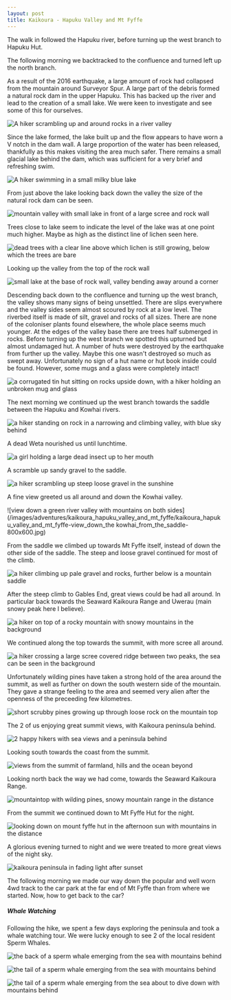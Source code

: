 ```yaml
---
layout: post
title: Kaikoura - Hapuku Valley and Mt Fyffe
---
```


The walk in followed the Hapuku river, before turning up the west branch to Hapuku Hut.

The following morning we backtracked to the confluence and turned left up the north branch. 

As a result of the 2016 earthquake, a large amount of rock had collapsed from the mountain around Surveyor Spur. A large part of the debris formed a natural rock dam in the upper Hapuku. This has backed up the river and lead to the creation of a small lake. We were keen to investigate and see some of this for ourselves.

![A hiker scrambling up and around rocks in a river valley](/images/adventures/kaikoura_hapuku_valley_and_mt_fyffe/kaikoura_hapuku_valley_and_mt_fyffe-climbing_towards_the_rock_dam-800x600.jpg)

Since the lake formed, the lake built up and the flow appears to have worn a V notch in the dam wall. A large proportion of the water has been released, thankfully as this makes visiting the area much safer. There remains a small glacial lake behind the dam, which was sufficient for a very brief and refreshing swim. 

![A hiker swimming in a small milky blue lake](/images/adventures/kaikoura_hapuku_valley_and_mt_fyffe/kaikoura_hapuku_valley_and_mt_fyffe-a_cold_swim-800x600.jpg)

From just above the lake looking back down the valley the size of the natural rock dam can be seen.

![mountain valley with small lake in front of a large scree and rock wall](/images/adventures/kaikoura_hapuku_valley_and_mt_fyffe/kaikoura_hapuku_valley_and_mt_fyffe-rock_dam_from_above_and_remains_of_the_lake-800x600.jpg)

Trees close to lake seem to indicate the level of the lake was at one point much higher. Maybe as high as the distinct line of lichen seen here.

![dead trees with a clear line above which lichen is still growing, below which the trees are bare](/images/adventures/kaikoura_hapuku_valley_and_mt_fyffe/kaikoura_hapuku_valley_and_mt_fyffe-maybe_the_maximum_lake_depth-800x600.jpg)

Looking up the valley from the top of the rock wall

![small lake at the base of rock wall, valley bending away around a corner](/images/adventures/kaikoura_hapuku_valley_and_mt_fyffe/kaikoura_hapuku_valley_and_mt_fyffe-lake_from_top_of_rock_wall-800x600.jpg)

Descending back down to the confluence and turning up the west branch, the valley shows many signs of being unsettled. There are slips everywhere and the valley sides seem almost scoured by rock at a low level. The riverbed itself is made of silt, gravel and rocks of all sizes. There are none of the coloniser plants found elsewhere, the whole place seems much younger. At the edges of the valley base there are trees half submerged in rocks. Before turning up the west branch we spotted this upturned but almost undamaged hut. A number of huts were destroyed by the earthquake from further up the valley. Maybe this one wasn't destroyed so much as swept away. Unfortunately no sign of a hut name or hut book inside could be found. However, some mugs and a glass were completely intact!

![a corrugated tin hut sitting on rocks upside down, with a hiker holding an unbroken mug and glass](/images/adventures/kaikoura_hapuku_valley_and_mt_fyffe/kaikoura_hapuku_valley_and_mt_fyffe-upturned_hut-800x600.jpg)

The next morning we continued up the west branch towards the saddle between the Hapuku and Kowhai rivers.

![a hiker standing on rock in a narrowing and climbing valley, with blue sky behind](/images/adventures/kaikoura_hapuku_valley_and_mt_fyffe/kaikoura_hapuku_valley_and_mt_fyffe-upper_hapuku_west_branch-800x600.jpg)

A dead Weta nourished us until lunchtime.

![a girl holding a large dead insect up to her mouth](/images/adventures/kaikoura_hapuku_valley_and_mt_fyffe/kaikoura_hapuku_valley_and_mt_fyffe-time_for_a_snack-800x600.jpg)

A scramble up sandy gravel to the saddle.

![a hiker scrambling up steep loose gravel in the sunshine](/images/adventures/kaikoura_hapuku_valley_and_mt_fyffe/kaikoura_hapuku_valley_and_mt_fyffe-last_climb_to_the_saddle-800x600.jpg)

A fine view greeted us all around and down the Kowhai valley.

![view down a green river valley with mountains on both sides](/images/adventures/kaikoura_hapuku_valley_and_mt_fyffe/kaikoura_hapuku_valley_and_mt_fyffe-view_down_the kowhai_from_the_saddle-800x600.jpg)

From the saddle we climbed up towards Mt Fyffe itself, instead of down the other side of the saddle. The steep and loose gravel continued for most of the climb.

![a hiker climbing up pale gravel and rocks, further below is a mountain saddle](/images/adventures/kaikoura_hapuku_valley_and_mt_fyffe/kaikoura_hapuku_valley_and_mt_fyffe-climb_from_the_saddle_to_gables_end-800x600.jpg)

After the steep climb to Gables End, great views could be had all around. In particular back towards the Seaward Kaikoura Range and Uwerau (main snowy peak here I believe).

![a hiker on top of a rocky mountain with snowy mountains in the background](/images/adventures/kaikoura_hapuku_valley_and_mt_fyffe/kaikoura_hapuku_valley_and_mt_fyffe-back_along_gables_end_and_uwerau-800x600.jpg)

We continued along the top towards the summit, with more scree all around.

![a hiker crossing a large scree covered ridge between two peaks, the sea can be seen in the background](/images/adventures/kaikoura_hapuku_valley_and_mt_fyffe/kaikoura_hapuku_valley_and_mt_fyffe-crossing_scree_to_gable-800x600.jpg)

Unfortunately wilding pines have taken a strong hold of the area around the summit, as well as further on down the south western side of the mountain. They gave a strange feeling to the area and seemed very alien after the openness of the preceeding few kilometres.

![short scrubby pines growing up through loose rock on the mountain top](/images/adventures/kaikoura_hapuku_valley_and_mt_fyffe/kaikoura_hapuku_valley_and_mt_fyffe-wilding_pines_on_mt_fyffe_summit-800x600.jpg)

The 2 of us enjoying great summit views, with Kaikoura peninsula behind.

![2 happy hikers with sea views and a peninsula behind](/images/adventures/kaikoura_hapuku_valley_and_mt_fyffe/kaikoura_hapuku_valley_and_mt_fyffe-mt_fyffe_summit_and_kaikoura_peninsula-800x600.jpg)

Looking south towards the coast from the summit.

![views from the summit of farmland, hills and the ocean beyond](/images/adventures/kaikoura_hapuku_valley_and_mt_fyffe/kaikoura_hapuku_valley_and_mt_fyffe-south_along_the_coast_from_mt_fyffe_summit-800x600.jpg)

Looking north back the way we had come, towards the Seaward Kaikoura Range.

![mountaintop with wilding pines, snowy mountain range in the distance](/images/adventures/kaikoura_hapuku_valley_and_mt_fyffe/kaikoura_hapuku_valley_and_mt_fyffe-seaward_kaikoura_range_from_mt_fyffe_summit-800x600.jpg)

From the summit we continued down to Mt Fyffe Hut for the night.

![looking down on mount fyffe hut in the afternoon sun with mountains in the distance](/images/adventures/kaikoura_hapuku_valley_and_mt_fyffe/kaikoura_hapuku_valley_and_mt_fyffe-arriving_at_mt_fyffe_hut-800x600.jpg)

A glorious evening turned to night and we were treated to more great views of the night sky.

![kaikoura peninsula in fading light after sunset](/images/adventures/kaikoura_hapuku_valley_and_mt_fyffe/kaikoura_hapuku_valley_and_mt_fyffe-pastel_skies_over_kaikoura_peninsula-800x600.jpg)

The following morning we made our way down the popular and well worn 4wd track to the car park at the far end of Mt Fyffe than from where we started. Now, how to get back to the car?

##### Whale Watching
Following the hike, we spent a few days exploring the peninsula and took a whale watching tour. We were lucky enough to see 2 of the local resident Sperm Whales.

![the back of a sperm whale emerging from the sea with mountains behind](/images/adventures/kaikoura_hapuku_valley_and_mt_fyffe/kaikoura_hapuku_valley_and_mt_fyffe-sperm_whale_diving_1-800x600.jpg)

![the tail of a sperm whale emerging from the sea with mountains behind](/images/adventures/kaikoura_hapuku_valley_and_mt_fyffe/kaikoura_hapuku_valley_and_mt_fyffe-sperm_whale_diving_2-800x600.jpg)

![the tail of a sperm whale emerging from the sea about to dive down with mountains behind](/images/adventures/kaikoura_hapuku_valley_and_mt_fyffe/kaikoura_hapuku_valley_and_mt_fyffe-sperm_whale_diving_3-800x600.jpg)